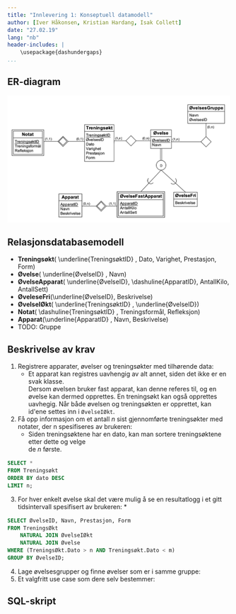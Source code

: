 ```yaml
---
title: "Innlevering 1: Konseptuell datamodell"
author: [Iver Håkonsen, Kristian Hardang, Isak Collett]
date: "27.02.19"
lang: "nb"
header-includes: |
    \usepackage{dashundergaps}
...
```



## ER-diagram
![ER-diagram](img/ER.png)

## Relasjonsdatabasemodell
* **Treningsøkt**( \underline{TreningsøktID} , Dato, Varighet, Prestasjon, Form)
* **Øvelse**( \underline{ØvelseID} , Navn)
* **ØvelseApparat**( \underline{ØvelseID}, \dashuline{ApparatID}, AntallKilo, AntallSett)
* **ØveleseFri**(\underline{ØvelseID}, Beskrivelse)
* **ØvelseIØkt**( \underline{TreningsøktID} , \underline{ØvelseID})
* **Notat**( \dashuline{TreningsøktID} , Treningsformål, Refleksjon)
* **Apparat**(\underline{ApparatID} , Navn, Beskrivelse) 
* TODO: Gruppe

## Beskrivelse av krav 
1. Registrere apparater, øvelser og treningsøkter med tilhørende data:
    * Et apparat kan registres uavhengig av alt annet, siden det ikke er en svak klasse.  
      Dersom øvelsen bruker fast apparat, kan denne referes til, og en øvelse kan dermed 
      opprettes. En treningsøkt kan også opprettes uavhegig. Når både øvelsen og treningsøkten
      er opprettet, kan id'ene settes inn i `ØvelseIØkt`.
2. Få opp informasjon om et antall _n_ sist gjennomførte treningsøkter med
   notater, der n spesifiseres av brukeren:
    * Siden treningsøktene har en dato, kan man sortere treningsøktene etter dette og velge  
      de _n_ første. 
      
```sql
SELECT * 
FROM Treningsøkt
ORDER BY dato DESC
LIMIT n;
```
3. For hver enkelt øvelse skal det være mulig å se en resultatlogg i et gitt
   tidsintervall spesifisert av brukeren:
    * 

```sql
SELECT ØvelseID, Navn, Prestasjon, Form
FROM TreningsØkt 
    NATURAL JOIN ØvelseIØkt
    NATURAL JOIN Øvelse
WHERE (TreningsØkt.Dato > n AND Treningsøkt.Dato < m)
GROUP BY ØvelseID;

```
4. Lage øvelsesgrupper og finne øvelser som er i samme gruppe:
5. Et valgfritt use case som dere selv bestemmer:

## SQL-skript

